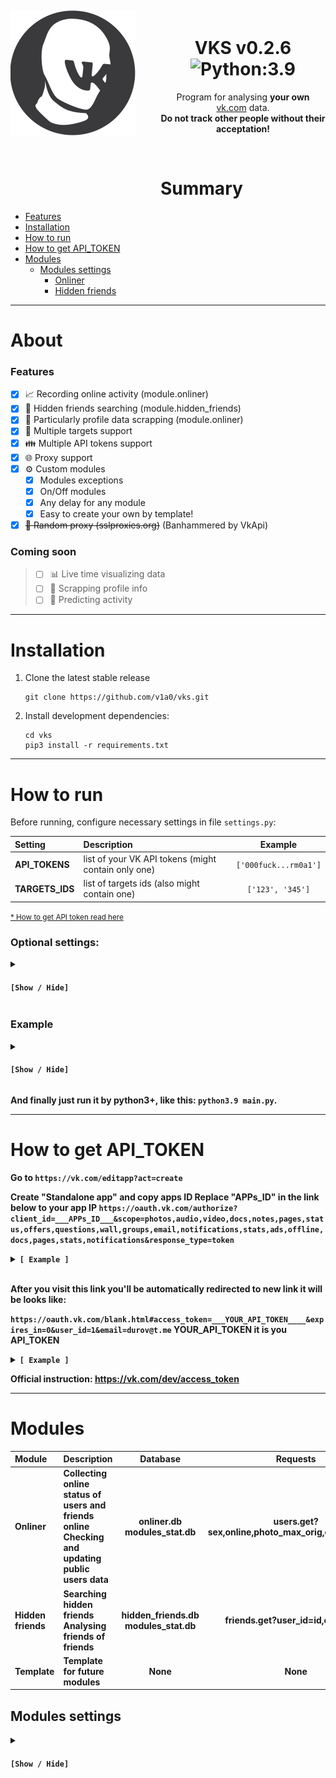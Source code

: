 <div align="center">
	<div>
		<img width="200" src=".pic/vks-200.png" alt="VKS logo" style="position: relative; float: left; width: 200px; margin-right: 40px; margin-bottom: 90px; margin-top: 13px; pointer-events: none">
	</div>
<br>

# VKS v0.2.6 ![Python:3.9](https://img.shields.io/badge/Python-3.9-green)  
Program for analysing <b>your own</b> [vk.com] data. 
<br><b>Do not track other people without their acceptation!</b>

</div><br>

# Summary
- [Features](#Features)
- [Installation](#Installation)
- [How to run](#How-to-run)
- [How to get API_TOKEN](#How-to-get-API_TOKEN)
- [Modules](#Modules)
    - [Modules settings](#Modules-settings)
        - [Onliner](#Onliner)
        - [Hidden friends](#Hidden-friends)

---

# About

### Features
- [x] 📈 Recording online activity (module.onliner)
- [x] 🙊 Hidden friends searching (module.hidden_friends)
- [x] 📑 Particularly profile data scrapping (module.onliner)
- [x] 🎯 Multiple targets support
- [x] 👪 Multiple API tokens support
- [x] 🌐 Proxy support
- [x] ⚙️ Custom modules
    - [x] Modules exceptions
    - [x] On/Off modules
    - [x] Any delay for any module
    - [x] Easy to create your own by template!
- [x] ~~🔀 Random proxy (sslproxies.org)~~ (Banhammered by VkApi)

### Coming soon
> - [ ] 📊 Live time visualizing data
> - [ ] 📑 Scrapping profile info
> - [ ] 🎱 Predicting activity

---

# Installation

1) Clone the latest stable release 
    ```shell script
    git clone https://github.com/v1a0/vks.git
    ```

2) Install development dependencies:
    ```shell script
    cd vks
    pip3 install -r requirements.txt
    ```

---

# How to run

Before running, configure necessary settings in file `settings.py`:

| Setting | Description | Example |
| :--- | :--- | :---: |
| **API_TOKENS** | list of your VK API tokens (might contain only one) | `['000fuck...rm0a1']` |
| **TARGETS_IDS** | list of targets ids (also might contain one) | `['123', '345']` |

<small>[* How to get API token read here](#How-to-get-API_TOKEN)</small>

### Optional settings:

<details><summary><h4><code>[Show / Hide]</code></h4></summary>

| Setting | Description |
| :--- | :--- |
| **MODULES** | List of using modules |
| **MODULES_EXCEPTS** | Sets which targets (ids), modules will skip |
| **PROXY** | Custom proxy settings for all requests to API |
| **MODULES_TIMEOUTS** | How often to call (some) module |
| **REQ_FREQUENCY** | How long time script will be sleep after all modules called |

</details>

### Example 

<details><summary><h4><code>[Show / Hide]</code></h4></summary>

```python
# Main settings

API_TOKENS = [
    '000fuck0fvk000i8oppkq22so2c7binpysm5lpwxlfoxcbbir7kcr2ir8g0rgbu7lv4mo0000use0tlgrm000',
]

TARGETS_IDS = [
   '123456789', '987654321', '121201',
]



# Optional settings

MODULES = [
    modules.onliner,
    modules.my_module
]

MODULES_TIMEOUTS = {
    modules.onliner: 60,            # 60 seconds
    modules.hidden_friends: 13E7,   # only once after run
    # modules.template: 0,
}

MODULES_EXCEPTS = {
    MODULES[1]: [
        TARGETS_IDS[0], 
        TARGETS_IDS[2]
    ]
}

PROXY = {
    "http": "http://123.45.6.78:4321",
    "https": "https://123.45.6.78:4321",
    "ftp": ""
}

REQ_FREQUENCY = 0.01
```
</details>

<b>And finally just run it by python3+, like this: `python3.9 main.py`.

---

# How to get API_TOKEN

Go to
`https://vk.com/editapp?act=create`

Create "Standalone app" and copy apps ID
Replace "__APPs_ID__" in the link below to your app IP
`https://oauth.vk.com/authorize?client_id=___APPs_ID___&scope=photos,audio,video,docs,notes,pages,status,offers,questions,wall,groups,email,notifications,stats,ads,offline,docs,pages,stats,notifications&response_type=token`


<details><summary><code>[ Example ]</code></summary>

`https://oauth.vk.com/authorize?client_id=1234567&scope=photos,audio,video,docs,notes,pages,status,offers,questions,wall,groups,email,notifications,stats,ads,offline,docs,pages,stats,notifications&response_type=token`

</details>
<br>


After you visit this link you'll be automatically redirected to new link
it will be looks like:

`https://oauth.vk.com/blank.html#access_token=___YOUR_API_TOKEN____&expires_in=0&user_id=1&email=durov@t.me`
__YOUR_API_TOKEN__ it is you API_TOKEN


<details><summary><code>[ Example ]</code></summary>

`https://oauth.vk.com/authorize?client_id=000fuck0vk000i8oppkq22so2c7binpyysm5lpwxl3uliibir7kcr2ir8g0rgbu7lv4mo0000use0tlgrm000&scope=photos,audio,video,docs,notes,pages,status,offers,questions,wall,groups,email,notifications,stats,ads,offline,docs,pages,stats,notifications&response_type=token`

</details>

Official instruction:
https://vk.com/dev/access_token

---

# Modules


| Module | Description | Database | Requests |
| :--- | :--- | :---: | :---: |
| Onliner | Collecting online status of users and friends online<br>Checking and updating public users data | onliner.db<br>modules_stat.db | users.get?sex,online,photo_max_orig,online_mobile | 
| Hidden friends | Searching hidden friends<br>Analysing friends of friends | hidden_friends.db<br>modules_stat.db | friends.get?user_id=id,count=val | 
| Template | Template for future modules | None | None |


## Modules settings

<details><summary><h4><code>[Show / Hide]</code></h4></summary>


### Onliner


| Setting | Description | Located | Value |
| :--- | :--- | :---: | :---: |
| MODULES_TIMEOUTS | How often run module | settings.py | 0 - 9999999<br>60 by default |

### Hidden friends


| Setting | Description | Located | Value |
| :--- | :--- | :---: | :---: |
| MODULES_TIMEOUTS | How often run module | settings.py | 13E7<br>it's mean "run only once" |
| deepness | 1 - means you searching among friends of friends<br>2 - among friends of friends and friends of friends of friends<br>And so on | modules.hidden_friends.module_settings | 0 - 4<br>2 by default|
| max_friends | Slice of friends list. How many friends API can send back | modules.hidden_friends.module_settings | 0 - 9999999<br>1000 by default  |

</details>

[vk.com]: (https://vk.com/)
